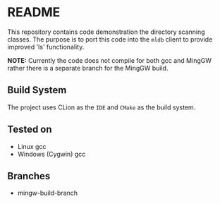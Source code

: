 # README

This repository contains code demonstration the directory scanning 
classes. The purpose is to port this code into the `mldb` client to 
provide improved 'ls' functionality.

**NOTE:** Currently the code does not compile for both gcc and MingGW
rather there is a separate branch for the MingGW build.

## Build System

The project uses CLion as the `IDE` and `CMake` as the build system.

## Tested on

* Linux gcc
* Windows (Cygwin) gcc

## Branches

* mingw-build-branch

